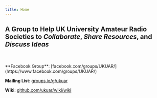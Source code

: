 ```yaml
---
title: Home
---
```


## A Group to Help UK University Amateur Radio Societies to *Collaborate*, *Share Resources*, and *Discuss Ideas*
<br>
<br>
**Facebook Group**: [facebook.com/groups/UKUAR/](https://www.facebook.com/groups/UKUAR/)

**Mailing List**: [groups.io/g/ukuar](https://groups.io/g/ukuar)

**Wiki**: [github.com/ukuar/wiki/wiki](https://github.com/ukuar/wiki/wiki)
